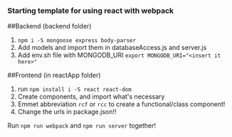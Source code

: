 ### Starting template for using react with webpack

##Backend (backend folder)

1. `npm i -S mongoose express body-parser`
2. Add models and import them in databaseAccess.js and server.js
3. Add env.sh file with MONGODB_URI
   `export MONGODB_URI="<insert it here>"`

##Frontend (in reactApp folder)

1. run `npm install i -S react react-dom`
2. Create components, and import what's necessary
3. Emmet abbreviation `rcf` or `rcc` to create a functional/class component!
4. Change the urls in package.json!!

Run `npm run webpack` and `npm run server` together!
